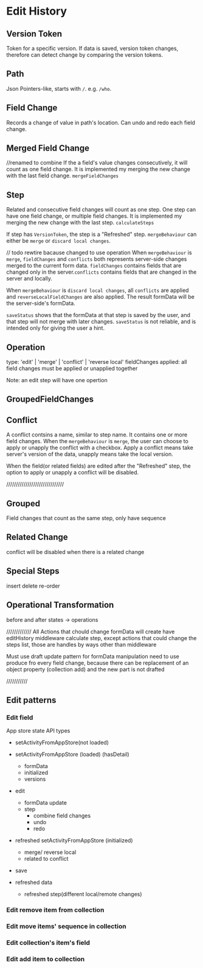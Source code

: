 # Edit History

## Version Token
Token for a specific version. If data is saved, version token changes, therefore can detect change by comparing the version tokens.

## Path
Json Pointers-like, starts with `/`. e.g. `/who`.

## Field Change

Records a change of value in path's location.
Can undo and redo each field change.

## Merged Field Change
//renamed to combine
If the a field's value changes consecutively, it will count as one field change. It is implemented my merging the new change with the last field change. `mergeFieldChanges`

## Step
Related and consecutive field changes will count as one step. One step can have one field change, or multiple field changes. It is implemented my merging the new change with the last step. `calculateSteps`

If step has `VersionToken`, the step is a "Refreshed" step. `mergeBehaviour` can either be `merge` or `discard local changes`.

// todo rewtire bacause changed to use operation
When `mergeBehaviour` is `merge`, `fieldChanges` and `conflicts` both represents server-side changes merged to the current form data. `fieldChanges` contains fields that are changed only in the server.`conflicts` contains fields that are changed in the server and locally.

When `mergeBehaviour` is `discard local changes`, all `conflicts` are applied and `reverseLocalFieldChanges` are also applied. The result formData will be the server-side's formData.

`saveStatus` shows that the formData at that step is saved by the user, and that step will not merge with later changes. `saveStatus` is not reliable, and is intended only for giving the user a hint.

## Operation
type: 'edit' | 'merge' | 'conflict' | 'reverse local'
fieldChanges
applied: all field changes must be applied or unapplied together

Note: an edit step will have one opertion

## GroupedFieldChanges

## Conflict
A conflict contsins a name, similar to step name. It contains one or more field changes. When the `mergeBehaviour` is `merge`, the user can choose to apply or unapply the conflict with a checkbox. Apply a conflict means take server's version of the data, unapply means take the local version.

When the field(or related fields) are edited after the "Refreshed" step, the option to apply or unapply a conflict will be disabled.

//////////////////////////////
## Grouped
Field changes that count as the same step, only have sequence

## Related Change
conflict will be disabled when there is a related change

## Special Steps
insert
delete
re-order


## Operational Transformation
before and after states -> operations

/////////////
All Actions that chould change formData will create have editHistory middleware calculate step, except actions that could change the steps list, those are handles by ways other than middleware


Must use draft update pattern for formData manipulation
need to use produce fro every field change, because there can be replacement of an object property (collection add) and the new part is not drafted

///////////
## Edit patterns
### Edit field
App store state
API types
- setActivityFromAppStore(not loaded)
- setActivityFromAppStore (loaded) (hasDetail)
  - formData
  - initialized
  - versions
- edit
  - formData update
  - step
    - combine field changes
    - undo
    - redo
- refreshed setActivityFromAppStore (initialized)
  - merge/ reverse local
  - related to conflict
- save

- refreshed data
  - refreshed step(different local/remote changes)



### Edit remove item from collection

### Edit move items' sequence in collection

### Edit collection's item's field

### Edit add item to collection